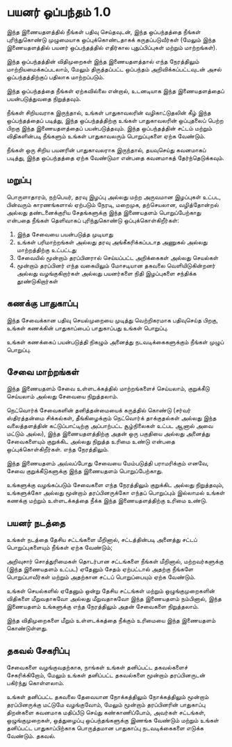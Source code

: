 # பயனர் ஒப்பந்தம் 1.0

இந்த இணையதளத்தில் நீங்கள் பதிவு செய்தவுடன், இந்த ஒப்பந்தத்தை நீங்கள் புரிந்துகொண்டு முழுமையாக ஒப்புக்கொண்டதாகக் கருதப்படுவீர்கள் (மேலும் இந்த இணையதளத்தில் பயனர் ஒப்பந்தத்தில் எதிர்கால புதுப்பிப்புகள் மற்றும் மாற்றங்கள்).

இந்த ஒப்பந்தத்தின் விதிமுறைகள் இந்த இணையதளத்தால் எந்த நேரத்திலும் மாற்றியமைக்கப்படலாம், மேலும் திருத்தப்பட்ட ஒப்பந்தம் அறிவிக்கப்பட்டவுடன் அசல் ஒப்பந்தத்திற்குப் பதிலாக மாற்றப்படும்.

இந்த ஒப்பந்தத்தை நீங்கள் ஏற்கவில்லை என்றால், உடனடியாக இந்த இணையதளத்தைப் பயன்படுத்துவதை நிறுத்தவும்.

நீங்கள் சிறியவராக இருந்தால், உங்கள் பாதுகாவலரின் வழிகாட்டுதலின் கீழ் இந்த ஒப்பந்தத்தைப் படித்து, இந்த ஒப்பந்தத்திற்கு உங்கள் பாதுகாவலரின் ஒப்புதலைப் பெற்ற பிறகு இந்த இணையதளத்தைப் பயன்படுத்தவும். இந்த ஒப்பந்தத்தின் சட்டம் மற்றும் விதிகளின்படி நீங்களும் உங்கள் பாதுகாவலரும் பொறுப்புகளை ஏற்க வேண்டும்.

நீங்கள் ஒரு சிறிய பயனரின் பாதுகாவலராக இருந்தால், தயவுசெய்து கவனமாகப் படித்து, இந்த ஒப்பந்தத்தை ஏற்க வேண்டுமா என்பதை கவனமாகத் தேர்ந்தெடுக்கவும்.

## மறுப்பு

பொருளாதாரம், நற்பெயர், தரவு இழப்பு அல்லது மற்ற அருவமான இழப்புகள் உட்பட, பின்வரும் காரணங்களால் ஏற்படும் நேரடி, மறைமுக, தற்செயலான, வழித்தோன்றல் அல்லது தண்டனைக்குரிய சேதங்களுக்கு இந்த இணையதளம் பொறுப்பேற்காது என்பதை நீங்கள் தெளிவாகப் புரிந்துகொண்டு ஒப்புக்கொள்கிறீர்கள்:

1. இந்த சேவையை பயன்படுத்த முடியாது
1. உங்கள் பரிமாற்றங்கள் அல்லது தரவு அங்கீகரிக்கப்படாத அணுகல் அல்லது மாற்றத்திற்கு உட்பட்டது
1. சேவையில் மூன்றாம் தரப்பினரால் செய்யப்பட்ட அறிக்கைகள் அல்லது செயல்கள்
1. மூன்றாம் தரப்பினர் எந்த வகையிலும் மோசடியான தகவலை வெளியிடுகின்றனர் அல்லது வழங்குகிறார்கள் அல்லது பயனர்களை நிதி இழப்புகளை சந்திக்க தூண்டுகிறார்கள்

## கணக்கு பாதுகாப்பு

இந்த சேவைக்கான பதிவு செயல்முறையை முடித்து வெற்றிகரமாக பதிவுசெய்த பிறகு, உங்கள் கணக்கின் பாதுகாப்பைப் பாதுகாப்பது உங்கள் பொறுப்பு.

உங்கள் கணக்கைப் பயன்படுத்தி நிகழும் அனைத்து நடவடிக்கைகளுக்கும் நீங்கள் முழுப் பொறுப்பு.

## சேவை மாற்றங்கள்

இந்த இணையதளம் சேவை உள்ளடக்கத்தில் மாற்றங்களைச் செய்யலாம், குறுக்கீடு செய்யலாம் அல்லது சேவையை நிறுத்தலாம்.

நெட்வொர்க் சேவைகளின் தனித்தன்மையைக் கருத்தில் கொண்டு (சர்வர் ஸ்திரத்தன்மை சிக்கல்கள், தீங்கிழைக்கும் நெட்வொர்க் தாக்குதல்கள் அல்லது இந்த வலைத்தளத்தின் கட்டுப்பாட்டிற்கு அப்பாற்பட்ட சூழ்நிலைகள் உட்பட ஆனால் அவை மட்டும் அல்ல), இந்த இணையதளத்திற்கு அதன் ஒரு பகுதியை அல்லது அனைத்து சேவைகளையும் குறுக்கிட அல்லது நிறுத்த உரிமை உண்டு என்பதை ஒப்புக்கொள்கிறீர்கள். எந்த நேரத்திலும்.

இந்த இணையதளம் அவ்வப்போது சேவையை மேம்படுத்தி பராமரிக்கும் எனவே, சேவை குறுக்கீடுகளுக்கு இந்த இணையதளம் பொறுப்பேற்காது.

உங்களுக்கு வழங்கப்படும் சேவைகளை எந்த நேரத்திலும் குறுக்கிட அல்லது நிறுத்தவும், உங்களுக்கோ அல்லது மூன்றாம் தரப்பினருக்கோ எந்தப் பொறுப்பும் இல்லாமல் உங்கள் கணக்கு மற்றும் உள்ளடக்கத்தை நீக்க இந்த இணையதளத்திற்கு உரிமை உண்டு.

## பயனர் நடத்தை

உங்கள் நடத்தை தேசிய சட்டங்களை மீறினால், சட்டத்தின்படி அனைத்து சட்டப் பொறுப்புகளையும் நீங்கள் ஏற்க வேண்டும்;

அறிவுசார் சொத்துரிமைகள் தொடர்பான சட்டங்களை நீங்கள் மீறினால், மற்றவர்களுக்கு (இந்த இணையதளம் உட்பட) ஏதேனும் சேதம் ஏற்பட்டால் அதற்கு நீங்களே பொறுப்பாவீர்கள் மற்றும் அதற்கான சட்டப் பொறுப்பையும் ஏற்க வேண்டும்.

உங்கள் செயல்களில் ஏதேனும் ஒன்று தேசிய சட்டங்கள் மற்றும் ஒழுங்குமுறைகளின் விதிகளை மீறுவதாகவோ அல்லது மீறுவதாகவோ இந்த இணையதளம் நம்பினால், இந்த இணையதளம் உங்களுக்கு எந்த நேரத்திலும் அதன் சேவைகளை நிறுத்தலாம்.

இந்த விதிமுறைகளை மீறும் உள்ளடக்கத்தை நீக்கும் உரிமையை இந்த இணையதளம் கொண்டுள்ளது.

## தகவல் சேகரிப்பு

சேவைகளை வழங்குவதற்காக, நாங்கள் உங்கள் தனிப்பட்ட தகவல்களைச் சேகரிக்கிறோம், மேலும் உங்கள் தனிப்பட்ட தகவல்களை மூன்றாம் தரப்பினருடன் பகிர்ந்து கொள்ளலாம்.

உங்கள் தனிப்பட்ட தகவலை தேவையான நோக்கத்திலும் நோக்கத்திலும் மூன்றாம் தரப்பினருக்கு மட்டுமே வழங்குவோம், மேலும் மூன்றாம் தரப்பினரின் பாதுகாப்பு திறன்களை கவனமாக மதிப்பீடு செய்து கண்காணிப்போம், அவர்கள் சட்டங்கள், ஒழுங்குமுறைகள், ஒத்துழைப்பு ஒப்பந்தங்களுக்கு இணங்க வேண்டும் மற்றும் உங்கள் தனிப்பட்ட பாதுகாப்பிற்காக பொருத்தமான பாதுகாப்பு நடவடிக்கைகளை எடுக்க வேண்டும். தகவல்.